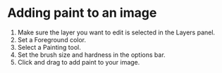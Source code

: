 # Adding paint to an image

1. Make sure the layer you want to edit is selected in the Layers panel.
2. Set a Foreground color.
3. Select a Painting tool. 
4. Set the brush size and hardness in the options bar.
5. Click and drag to add paint to your image.
